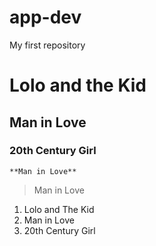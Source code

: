 # app-dev
 My first repository
# Lolo and the Kid
## Man in Love
### 20th Century Girl
	**Man in Love**
 > Man in Love
1. Lolo and The Kid 
2. Man in Love
3. 20th Century Girl
